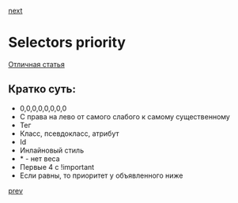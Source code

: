 <a href="07.md">next</a>

<h1>
Selectors priority
</h1>

<div>
<a href="https://habrahabr.ru/post/137588/">Отличная статья</a>
</div>

<div>
<h2>Кратко суть:</h2>
<ul>
<li>0,0,0,0,0,0,0,0</li>
<li>С права на лево от самого слабого к самому существенному</li>
<li>Тег</li>
<li>Класс, псевдокласс, атрибут</li>
<li>Id</li>
<li>Инлайновый стиль</li>
<li>* - нет веса</li>
<li>Первые 4 с !important</li>
<li>Если равны, то приоритет у объявленного ниже</li>
</ul>
</div>

<a href="05.md">prev</a>
